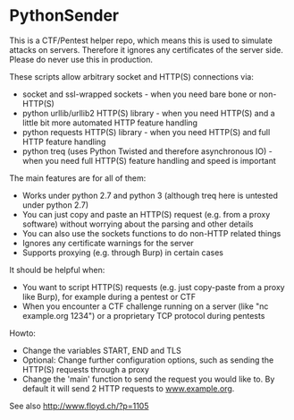 # PythonSender

This is a CTF/Pentest helper repo, which means this is used to simulate attacks on servers. Therefore it ignores any certificates of the server side. Please do never use this in production.

These scripts allow arbitrary socket and HTTP(S) connections via:

* socket and ssl-wrapped sockets - when you need bare bone or non-HTTP(S)
* python urllib/urllib2 HTTP(S) library - when you need HTTP(S) and a little bit more automated HTTP feature handling
* python requests HTTP(S) library - when you need HTTP(S) and full HTTP feature handling
* python treq (uses Python Twisted and therefore asynchronous IO) - when you need full HTTP(S) feature handling and speed is important


The main features are for all of them:

* Works under python 2.7 and python 3 (although treq here is untested under python 2.7)
* You can just copy and paste an HTTP(S) request (e.g. from a proxy software) without worrying about the parsing and other details
* You can also use the sockets functions to do non-HTTP related things
* Ignores any certificate warnings for the server
* Supports proxying (e.g. through Burp) in certain cases

It should be helpful when:

* You want to script HTTP(S) requests (e.g. just copy-paste from a proxy like Burp), for example during a pentest or CTF
* When you encounter a CTF challenge running on a server (like "nc example.org 1234") or a proprietary TCP protocol during pentests


Howto:

* Change the variables START, END and TLS
* Optional: Change further configuration options, such as sending the HTTP(S) requests through a proxy
* Change the 'main' function to send the request you would like to. By default it will send 2 HTTP requests to www.example.org.

See also http://www.floyd.ch/?p=1105
